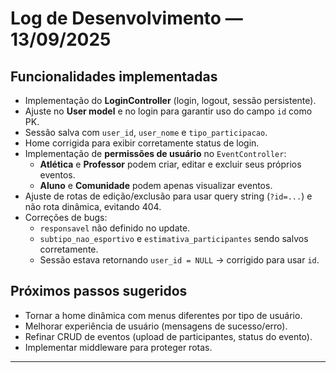 # Log de Desenvolvimento — 13/09/2025

## Funcionalidades implementadas
- Implementação do **LoginController** (login, logout, sessão persistente).
- Ajuste no **User model** e no login para garantir uso do campo `id` como PK.
- Sessão salva com `user_id`, `user_nome` e `tipo_participacao`.
- Home corrigida para exibir corretamente status de login.
- Implementação de **permissões de usuário** no `EventController`:
  - **Atlética** e **Professor** podem criar, editar e excluir seus próprios eventos.
  - **Aluno** e **Comunidade** podem apenas visualizar eventos.
- Ajuste de rotas de edição/exclusão para usar query string (`?id=...`) e não rota dinâmica, evitando 404.
- Correções de bugs:
  - `responsavel` não definido no update.
  - `subtipo_nao_esportivo` e `estimativa_participantes` sendo salvos corretamente.
  - Sessão estava retornando `user_id = NULL` → corrigido para usar `id`.

## Próximos passos sugeridos
- Tornar a home dinâmica com menus diferentes por tipo de usuário.
- Melhorar experiência de usuário (mensagens de sucesso/erro).
- Refinar CRUD de eventos (upload de participantes, status do evento).
- Implementar middleware para proteger rotas.

---
